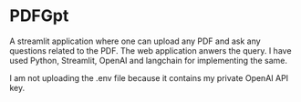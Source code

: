 # PDFGpt
A streamlit application where one can upload any PDF and ask any questions related to the PDF. The web application anwers the query. I have used Python, Streamlit, OpenAI and langchain for implementing the same. 

I am not uploading the .env file because it contains my private OpenAI API key. 
